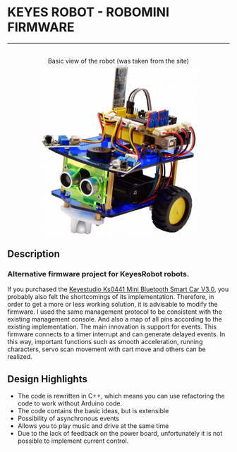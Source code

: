 # KEYES ROBOT - ROBOMINI FIRMWARE


------

<p align="center">
  <br>
  Basic view of the robot (was taken from the site)<br>
  <img src="./images/545px-Ks0441.png" style="width: 350px;" />
</p>


## Description
### Alternative firmware project for KeyesRobot robots.

If you purchased the [Keyestudio Ks0441 Mini Bluetooth Smart Car V3.0](https://wiki.keyestudio.com/Ks0441_Keyestudio_Desktop_Mini_Bluetooth_Smart_Car_V3.0), you probably also felt the shortcomings of its implementation. Therefore, in order to get a more or less working solution, it is advisable to modify the firmware.
I used the same management protocol to be consistent with the existing management console. And also a map of all pins according to the existing implementation.
The main innovation is support for events. This firmware connects to a timer interrupt and can generate delayed events. In this way, important functions such as smooth acceleration, running characters, servo scan movement with cart move and others can be realized.


## Design Highlights
* The code is rewritten in C++, which means you can use refactoring the code to work without Arduino code.
* The code contains the basic ideas, but is extensible
* Possibility of asynchronous events
* Allows you to play music and drive at the same time
* Due to the lack of feedback on the power board, unfortunately it is not possible to implement current control.

